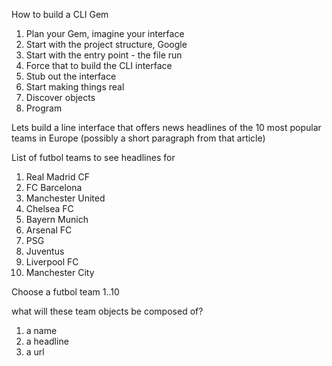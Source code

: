How to build a CLI Gem

1. Plan your Gem, imagine your interface
2. Start with the project structure, Google
3. Start with the entry point - the file run
4. Force that to build the CLI interface
5. Stub out the interface
6. Start making things real
7. Discover objects
8. Program


Lets build a line interface that offers news headlines of the 10 most popular teams in Europe (possibly a short paragraph from that article)

List of futbol teams to see headlines for 

1. Real Madrid CF
2. FC Barcelona 
3. Manchester United
4. Chelsea FC
5. Bayern Munich
6. Arsenal FC 
7. PSG
8. Juventus
9. Liverpool FC
10. Manchester City

Choose a futbol team 1..10

what will these team objects be composed of?

1. a name
2. a headline
3. a url



